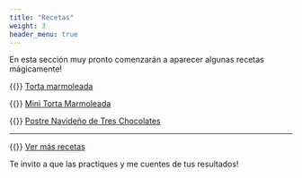 ```yaml
---
title: "Recetas"
weight: 3
header_menu: true
---
```


En esta sección muy pronto comenzarán a aparecer algunas recetas mágicamente!

{{<icon class="fa fa-hand-o-right">}}&nbsp;[Torta marmoleada](recipes/torta_marmoleada)

{{<icon class="fa fa-hand-o-right">}}&nbsp;[Mini Torta Marmoleada](recipes/mini_torta_marmoleada)

{{<icon class="fa fa-hand-o-right">}}&nbsp;[Postre Navideño de Tres Chocolates](recipes/postre_tres_chocolates)


__________________________________________
{{<icon class="fa fa-hand-o-right">}}&nbsp;[Ver más recetas](recipes)

Te invito a que las practiques y me cuentes de tus resultados!






